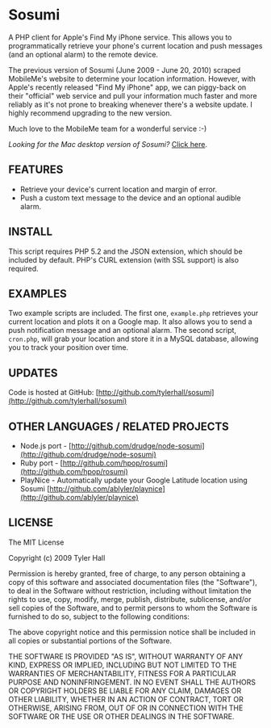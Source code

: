 Sosumi
=========

A PHP client for Apple's Find My iPhone service. This allows you to programmatically retrieve your phone's current location and push messages (and an optional alarm) to the remote device.

The previous version of Sosumi (June 2009 - June 20, 2010) scraped MobileMe's website to determine your location information. However, with Apple's recently released "Find My iPhone" app, we can piggy-back on their "official" web service and pull your information much faster and more reliably as it's not prone to breaking whenever there's a website update. I highly recommend upgrading to the new version.

Much love to the MobileMe team for a wonderful service :-)

*Looking for the Mac desktop version of Sosumi?* [Click here](https://github.com/tylerhall/MacSosumi).

FEATURES
--------

 * Retrieve your device's current location and margin of error.
 * Push a custom text message to the device and an optional audible alarm.

INSTALL
-------

This script requires PHP 5.2 and the JSON extension, which should be included by default. PHP's CURL extension (with SSL support) is also required.

EXAMPLES
--------
Two example scripts are included. The first one, `example.php` retrieves your current location and plots it on a Google map. It also allows you to send a push notification message and an optional alarm. The second script, `cron.php`, will grab your location and store it in a MySQL database, allowing you to track your position over time.

UPDATES
-------

Code is hosted at GitHub: [http://github.com/tylerhall/sosumi](http://github.com/tylerhall/sosumi)

OTHER LANGUAGES / RELATED PROJECTS
----------------------------------

 * Node.js port - [http://github.com/drudge/node-sosumi](http://github.com/drudge/node-sosumi)
 * Ruby port - [http://github.com/hpop/rosumi](http://github.com/hpop/rosumi)
 * PlayNice - Automatically update your Google Latitude location using Sosumi [http://github.com/ablyler/playnice](http://github.com/ablyler/playnice)

LICENSE
-------

The MIT License

Copyright (c) 2009 Tyler Hall <tylerhall AT gmail DOT com>

Permission is hereby granted, free of charge, to any person obtaining a copy
of this software and associated documentation files (the "Software"), to deal
in the Software without restriction, including without limitation the rights
to use, copy, modify, merge, publish, distribute, sublicense, and/or sell
copies of the Software, and to permit persons to whom the Software is
furnished to do so, subject to the following conditions:

The above copyright notice and this permission notice shall be included in
all copies or substantial portions of the Software.

THE SOFTWARE IS PROVIDED "AS IS", WITHOUT WARRANTY OF ANY KIND, EXPRESS OR
IMPLIED, INCLUDING BUT NOT LIMITED TO THE WARRANTIES OF MERCHANTABILITY,
FITNESS FOR A PARTICULAR PURPOSE AND NONINFRINGEMENT. IN NO EVENT SHALL THE
AUTHORS OR COPYRIGHT HOLDERS BE LIABLE FOR ANY CLAIM, DAMAGES OR OTHER
LIABILITY, WHETHER IN AN ACTION OF CONTRACT, TORT OR OTHERWISE, ARISING FROM,
OUT OF OR IN CONNECTION WITH THE SOFTWARE OR THE USE OR OTHER DEALINGS IN
THE SOFTWARE.
